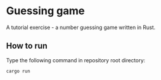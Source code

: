 # Guessing game

A tutorial exercise - a number guessing game written in Rust.

## How to run

Type the following command in repository root directory:

```
cargo run
```